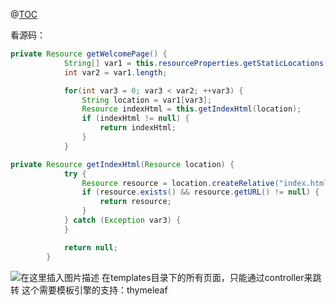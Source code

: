 ﻿@[TOC](目录)

看源码：
```java
private Resource getWelcomePage() {
            String[] var1 = this.resourceProperties.getStaticLocations();
            int var2 = var1.length;

            for(int var3 = 0; var3 < var2; ++var3) {
                String location = var1[var3];
                Resource indexHtml = this.getIndexHtml(location);
                if (indexHtml != null) {
                    return indexHtml;
                }
            }
```

```java
private Resource getIndexHtml(Resource location) {
            try {
                Resource resource = location.createRelative("index.html");
                if (resource.exists() && resource.getURL() != null) {
                    return resource;
                }
            } catch (Exception var3) {
            }

            return null;
        }
```
![在这里插入图片描述](https://img-blog.csdnimg.cn/85e625e12df84dcc9fa443b56d3718b5.png?x-oss-process=image/watermark,type_ZHJvaWRzYW5zZmFsbGJhY2s,shadow_50,text_Q1NETiBAcHVyaXR5LWdvb2Q=,size_10,color_FFFFFF,t_70,g_se,x_16)
在templates目录下的所有页面，只能通过controller来跳转
这个需要模板引擎的支持：thymeleaf


